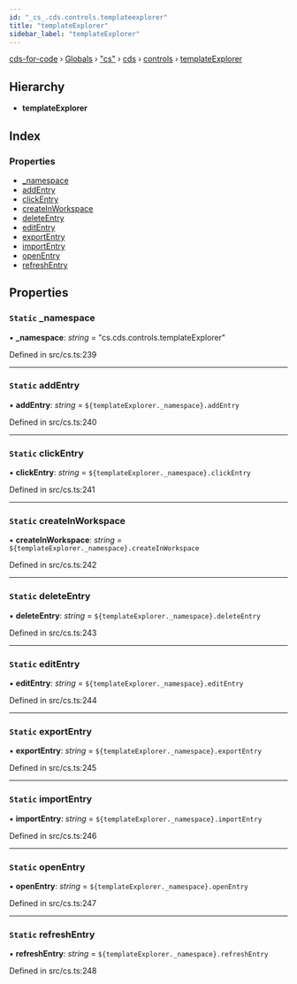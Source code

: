 ```yaml
---
id: "_cs_.cds.controls.templateexplorer"
title: "templateExplorer"
sidebar_label: "templateExplorer"
---
```


[cds-for-code](../index.md) › [Globals](../globals.md) › ["cs"](../modules/_cs_.md) › [cds](../modules/_cs_.cds.md) › [controls](../modules/_cs_.cds.controls.md) › [templateExplorer](_cs_.cds.controls.templateexplorer.md)

## Hierarchy

* **templateExplorer**

## Index

### Properties

* [_namespace](_cs_.cds.controls.templateexplorer.md#static-_namespace)
* [addEntry](_cs_.cds.controls.templateexplorer.md#static-addentry)
* [clickEntry](_cs_.cds.controls.templateexplorer.md#static-clickentry)
* [createInWorkspace](_cs_.cds.controls.templateexplorer.md#static-createinworkspace)
* [deleteEntry](_cs_.cds.controls.templateexplorer.md#static-deleteentry)
* [editEntry](_cs_.cds.controls.templateexplorer.md#static-editentry)
* [exportEntry](_cs_.cds.controls.templateexplorer.md#static-exportentry)
* [importEntry](_cs_.cds.controls.templateexplorer.md#static-importentry)
* [openEntry](_cs_.cds.controls.templateexplorer.md#static-openentry)
* [refreshEntry](_cs_.cds.controls.templateexplorer.md#static-refreshentry)

## Properties

### `Static` _namespace

▪ **_namespace**: *string* = "cs.cds.controls.templateExplorer"

Defined in src/cs.ts:239

___

### `Static` addEntry

▪ **addEntry**: *string* = `${templateExplorer._namespace}.addEntry`

Defined in src/cs.ts:240

___

### `Static` clickEntry

▪ **clickEntry**: *string* = `${templateExplorer._namespace}.clickEntry`

Defined in src/cs.ts:241

___

### `Static` createInWorkspace

▪ **createInWorkspace**: *string* = `${templateExplorer._namespace}.createInWorkspace`

Defined in src/cs.ts:242

___

### `Static` deleteEntry

▪ **deleteEntry**: *string* = `${templateExplorer._namespace}.deleteEntry`

Defined in src/cs.ts:243

___

### `Static` editEntry

▪ **editEntry**: *string* = `${templateExplorer._namespace}.editEntry`

Defined in src/cs.ts:244

___

### `Static` exportEntry

▪ **exportEntry**: *string* = `${templateExplorer._namespace}.exportEntry`

Defined in src/cs.ts:245

___

### `Static` importEntry

▪ **importEntry**: *string* = `${templateExplorer._namespace}.importEntry`

Defined in src/cs.ts:246

___

### `Static` openEntry

▪ **openEntry**: *string* = `${templateExplorer._namespace}.openEntry`

Defined in src/cs.ts:247

___

### `Static` refreshEntry

▪ **refreshEntry**: *string* = `${templateExplorer._namespace}.refreshEntry`

Defined in src/cs.ts:248
